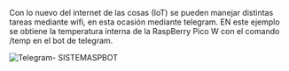 Con lo nuevo del internet de las cosas (IoT) se pueden manejar distintas tareas mediante wifi, en esta ocasión mediante telegram. EN este ejemplo se obtiene la temperatura interna de la RaspBerry Pico W con el comando /temp en el bot de telegram.  

![Telegram- SISTEMASPBOT]()

